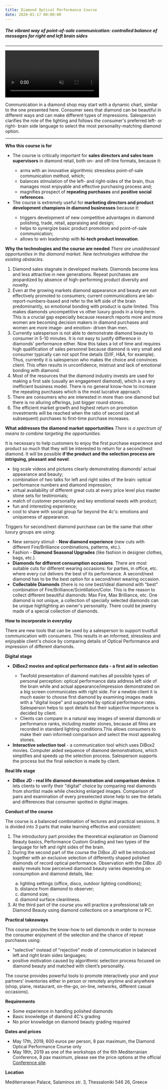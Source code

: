 ```yaml
---
title: Diamond Optical Performance Course
date: 2020-01-17 00:00:00
---
```


##### The vibrant way of point-of-sale communication: controlled balance of messages for right and left brain sides

---

<video autoplay loop muted playsinline src="https://files-cdn.cutwise.com/workshop/Triangular-proximity-2019-05-14_for-presentation3_1.mp4"></video>

Communication in a diamond shop may start with a dynamic chart, similar to the one presented here. Consumer sees that diamond can be beautiful in different ways and can make different types of impressions.
Salesperson clarifies the role of the lighting and follows the consumer's preferred left- or right- brain side language to select the most personality-matching diamond option.

---


**Who this course is for**
<ul type="disc" class="custom-full-program-padding">
  <li>The course is critically important for <b>sales directors and sales team supervisors</b> in diamond retail, both on- and off-line formats, because it:</li>
  <ul type="circle">
    <li>arms with an innovative algorithmic stressless point-of-sale communication method, which;</li>
    <li>balances stimulation of the left- and right-sides of the brain, thus manages most enjoyable and effective purchasing process and;</li>
    <li>magnifies prospect of <b>repeating purchases</b> and <b>positive social references</b>.</li>
  </ul>
  <li>The course is extremely useful for <b>marketing directors and product development champions in diamond businesses</b> because it:</li>
    <ul type="circle">
      <li>triggers development of new competitive advantages in diamond polishing, trade, retail, appraising and design;</li>
      <li>helps to synergize basic product promotion and point-of-sale communication;</li>
      <li>allows to win leadership with <b>hi-tech product innovation</b>.</li>
    </ul>
</ul>

**Why the technologies and the course are needed**
_There are unaddressed opportunities in the diamond market. New technologies withdraw the existing obstacles._

1. Diamond sales stagnate in developed markets. Diamonds become less and less attractive in new generations. Repeat purchases are jeopardized by absence of high-performing product diversity and novelty.
2. Even at the growing markets diamond appearance and beauty are not effectively promoted to consumers; current communications are lab-report-numbers-based and refer to the left side of the brain predominantly, so emotional bonding with product is quite limited. This makes diamonds uncompetitive vs other luxury goods in a long-term. This is a crucial gap especially because research reports more and more women are becoming decision makers in diamond purchases and women are more image- and emotion- driven  than men.
3. Currently salesperson is not able to demonstrate diamond beauty to consumer in 5-10 minutes. It is not easy to justify difference in diamonds' performance either. Now this takes a lot of time and requires high qualification of sales personnel because diamond is very small and consumer typically can not spot fine details (D/IF, H&A, for example). Thus, currently it is salesperson who makes the choice and convinces client. This often results in unconfidence, mistrust and lack of emotional bonding with diamond.
4. Most of the resources that the diamond industry invests are used for making a first sale (usually an engagement diamond), which is a very inefficient business model. There is no general know-how to increase the repeating purchases which is the most lucrative approach.
5. There are consumers who are interested in more than one diamond but there is no alluring offerings, just bigger round stones.
6. The efficient market growth and highest return on promotion investments will be reached when the ratio of second (and all subsequent) purchases to first-time purchase increases.

**What addresses the diamond market opportunities**
_There is a spectrum of means to combine targeting the opportunities._

It is necessary to help customers to enjoy the first purchase experience and product so much that they will be interested to return for a second/next diamond. It will be possible **if the product and the selection process are intriguing, pleasant and novel**:

* big scale videos and pictures clearly demonstrating diamonds' actual appearance and beauty;
* combination of two talks for left and right sides of the brain: optical performance numbers and diamond impression;
* virtual availability of different great cuts at every price level plus master stone sets for testimonials;
* match of customer personality and key emotional needs with product;
* fun and interesting experience;
* cool to share with social group far beyond the 4c's: emotions and uniqueness of appearance.

Triggers for second/next diamond purchase can be the same that other luxury groups are using:

* New sensory stimuli - **New diamond experience** (new cuts with different Fire/Brilliance combinations, patterns, etc.).
* Fashion - **Diamond Seasonal Upgrades** (like fashion in designer clothes, bags, etc.).
* **Diamonds for different consumption occasions**. There are most suitable cuts for different wearing occasions: for parties, in office, etc. where every cut delivers the best of its performance. A second/next diamond has to be the best option for a second/next wearing occasion.
* **Collectable Diamonds** (there is no one best/ideal diamond with "best" combination of Fire/Brilliance/Scintillation/Color. This is the reason to collect different beautiful diamonds: Max Fire, Max Brilliance, etc. One diamond is not unique, a collection of specially selected diamonds can be unique highlighting an owner's personality. There could be jewelry made of a special collection of diamonds.

**How to incorporate in everyday**

There are new tools that can be used by a salesperson to support trustfull communication with consumers. This results in an informed, stressless and enjoyable client's choice by comparing details of Optical Performance and impression of different diamonds.

**Digital stage**

<ul type="disc" class="custom-full-program-padding">
  <li><b>DiBox2 movies and optical performance data - a first aid in selection</b></li>
  <ul type="circle">
    <li>Twofold presentation of diamond matches all possible types of personal perception: optical performance data address left side of the brain while and actual appearance/impression demonstrated on a big screen communicates with right side. For a newbie client it is much easier to choose first diamond by examining images made with a "digital loope" and supported by optical performance rates. Salesperson helps to spot details but their subjective importance is decided by client.</li>
    <li>Clients can compare in a natural way images of several diamonds or performance ranks, including master stones, because all films are recorded in standard lighting conditions.This allows consumers to make their own informed comparison and select the most appealing stones.</li>
  </ul>
  <li><b>Interactive selection tool</b> - a communication tool which uses DiBox2 movies. Computer aided sequence of diamond demonstrations, which simplifies and speeds up the selection process. Salesperson supports the process but the final selection is made by client.</li>
</ul>

**Real life stage**
<ul type="disc" class="custom-full-program-padding">
  <li><b>DiBox JD - real life diamond demonstration and comparison device.</b> It lets clients to verify their "digital" choice by comparing real diamonds from shortlist made while checking enlarged images. Comparison of pairs and examination of every preselected stone help to see the details and differences that consumer spotted in digital images.</li>
</ul>

**Conduct of the course**

The course is a balanced combination of lectures and practical sessions. It is divided into 3 parts that make learning effective and consistent:

<ol class="custom-full-program-padding">
  <li>The introductory part provides the theoretical explanation on Diamond Beauty basics,  Performance Custom Grading and two types of the language for left and right sides of the brain.</li>
  <li>During the second part of the course the DiBox JD will be introduced together with an exclusive selection of differently shaped polished diamonds of record optical performance. Observation with the DiBox JD easily reveals how perceived diamond beauty varies depending on consumption and diamond details, like:</li>
  <ol type="a">
    <li>lighting settings (office, disco, outdoor lighting conditions);</li>
    <li>distance from diamond to observer;</li>
    <li>diamond size;</li>
    <li>diamond surface cleanliness.</li>
  </ol>
  <li>At the third part of the course you will practice a professional talk on Diamond Beauty using diamond collections on a smartphone or PC.</li>
</ol>

**Practical takeaways**

This course provides the know-how to sell diamonds in order to increase the consumer enjoyment of the selection and the chance of repeat purchases using:

* "selective" instead of "rejective" mode of communication in balanced left and right brain sides languages;
* positive motivation caused by algorithmic selection process focused on diamond beauty and matched with client’s personality.

The course provides powerful tools to promote interactively your and your partners’ inventories either in person or remotely anytime and anywhere (shop, plane, restaurant, on-the-go, on-line, networks, different casual occasions).

**Requirements**

* Some experience in handling polished diamonds
* Basic knowledge of diamond 4C's  grading
* No prior knowledge on diamond beauty grading required

**Dates and prices**

* May 17th, 2019, 600 euros per person, 8 pax maximum, the Diamond Optical Performance Course only
* May 19th, 2019 as one of the workshops of the 6th Mediterranian Conference, 8 pax maximum, please see the price options at the official <a href="https://www.gemconference.com/workshops">Conference site</a>.

**Location**

Mediterranean Palace, Salaminos str. 3, Thessaloniki 546 26, Greece
